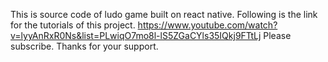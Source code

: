 This is source code of ludo game built on react native.
Following is the link for the tutorials of this project.
https://www.youtube.com/watch?v=lyyAnRxR0Ns&list=PLwiqO7mo8l-lS5ZGaCYls35IQkj9FTtLj
Please subscribe. Thanks for your support.
